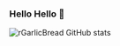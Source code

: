 ### Hello Hello 👋

![rGarlicBread GitHub stats](https://github-readme-stats.vercel.app/api?username=rGarlicBread&show_icons=true&theme=nightowl)
